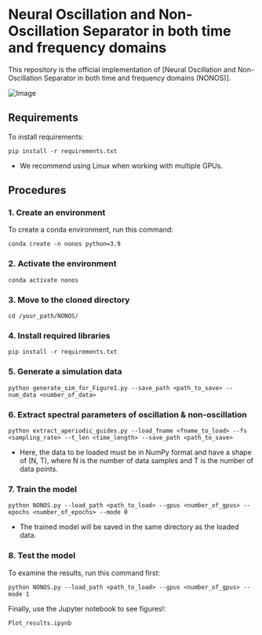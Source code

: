 # Neural Oscillation and Non-Oscillation Separator in both time and frequency domains

This repository is the official implementation of [Neural Oscillation and Non-Oscillation Separator in both time and frequency domains (NONOS)]. 

![Image](https://github.com/user-attachments/assets/1bf9fdc9-344d-447e-a66c-4d226c90be70)

## Requirements

To install requirements:

```setup
pip install -r requirements.txt
```
- We recommend using Linux when working with multiple GPUs.

## Procedures

### 1. Create an environment
To create a conda environment, run this command:

```train
conda create -n nonos python=3.9
```

### 2. Activate the environment
```train
conda activate nonos
```

### 3. Move to the cloned directory
```train
cd /your_path/NONOS/
```

### 4. Install required libraries
```train
pip install -r requirements.txt
```

### 5. Generate a simulation data
```train
python generate_sim_for_Figure1.py --save_path <path_to_save> --num_data <number_of_data>
```

### 6. Extract spectral parameters of oscillation & non-oscillation
```train
python extract_aperiodic_guides.py --load_fname <fname_to_load> --fs <sampling_rate> --t_len <time_length> --save_path <path_to_save>
```
- Here, the data to be loaded must be in NumPy format and have a shape of (N, T), where N is the number of data samples and T is the number of data points.
  
### 7. Train the model
```train
python NONOS.py --load_path <path_to_load> --gpus <number_of_gpus> --epochs <number_of_epochs> --mode 0
```
- The trained model will be saved in the same directory as the loaded data.

### 8. Test the model
To examine the results, run this command first:
```train
python NONOS.py --load_path <path_to_load> --gpus <number_of_gpus> --mode 1
```

Finally, use the Jupyter notebook to see figures!:
```train
Plot_results.ipynb
```
